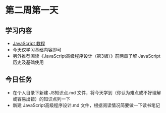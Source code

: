 # 第二周第一天
## 学习内容
* [JavaScript 教程](http://www.runoob.com/js/js-tutorial.html)
* 今天仅学习基础内容即可
* 另外推荐阅读《JavaScript高级程序设计（第3版）》前两章了解 JavaScript 历史及基础使用

## 今日任务
* 在个人目录下新建 JS知识点.md 文件，将今天学到（你认为难点或不好理解或容易出错）的知识点列一下
* 新建 JavaScript高级程序设计.md 文件，根据阅读情况简要做一下读书笔记